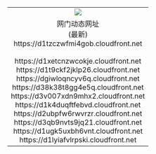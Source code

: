 ﻿<table>
  <tr></tr>
  <tr><td colspan=2 align=center><img src="https://d1tzczwfmi4gob.cloudfront.net/Up/oGate.jpg" /></td></tr>
  <tr><td colspan=2 align=center>网门动态网址<br/>(最新)
<br>https://d1tzczwfmi4gob.cloudfront.net
<br/>
<br>https://d1xetcnzwcokje.cloudfront.net
<br>https://d1t9ckf2jklp26.cloudfront.net
<br>https://dgiwloqncyv6q.cloudfront.net
<br>https://d38k38t8gg4e5q.cloudfront.net
<br>https://d3v007xdn9mhx2.cloudfront.net
<br>https://d1k4duqftfebvd.cloudfront.net
<br>https://d2ubpfw6rwvrzr.cloudfront.net
<br>https://d3qb9nvts9jq21.cloudfront.net
<br>https://d1ugk5uxbh6vnt.cloudfront.net
<br>https://d1lyiafvlrpski.cloudfront.net
    </td>
  </tr>
</table>
